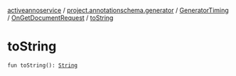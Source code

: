 [activeannoservice](../../../index.md) / [project.annotationschema.generator](../../index.md) / [GeneratorTiming](../index.md) / [OnGetDocumentRequest](index.md) / [toString](./to-string.md)

# toString

`fun toString(): `[`String`](https://kotlinlang.org/api/latest/jvm/stdlib/kotlin/-string/index.html)